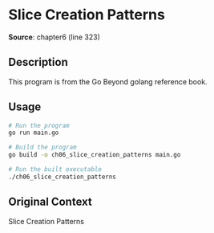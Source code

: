 # Slice Creation Patterns

**Source**: chapter6 (line 323)

## Description

This program is from the Go Beyond golang reference book.

## Usage

```bash
# Run the program
go run main.go

# Build the program
go build -o ch06_slice_creation_patterns main.go

# Run the built executable
./ch06_slice_creation_patterns
```

## Original Context

Slice Creation Patterns
